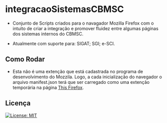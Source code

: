# integracaoSistemasCBMSC

- Conjunto de Scripts criados para o navagador Mozilla Firefox com o intuito de criar a integração e promover fluidez entre algumas páginas dos sistemas internos do CBMSC. 

- Atualmente com suporte para: 
  SIGAT; 
  SGI; 
  e-SCI. 

## Como Rodar
- Esta não é uma extenção que está cadastrada no programa de desenvolvimento do Mozzila. Logo, a cada inicialização do navegador o arquivo manifest.json terá que ser carregado como uma extenção temporária na página [This Firefox](about:debugging#/runtime/this-firefox). 
 
## Licença
[![License: MIT](https://img.shields.io/badge/License-MIT-yellow.svg)](https://opensource.org/licenses/MIT)

